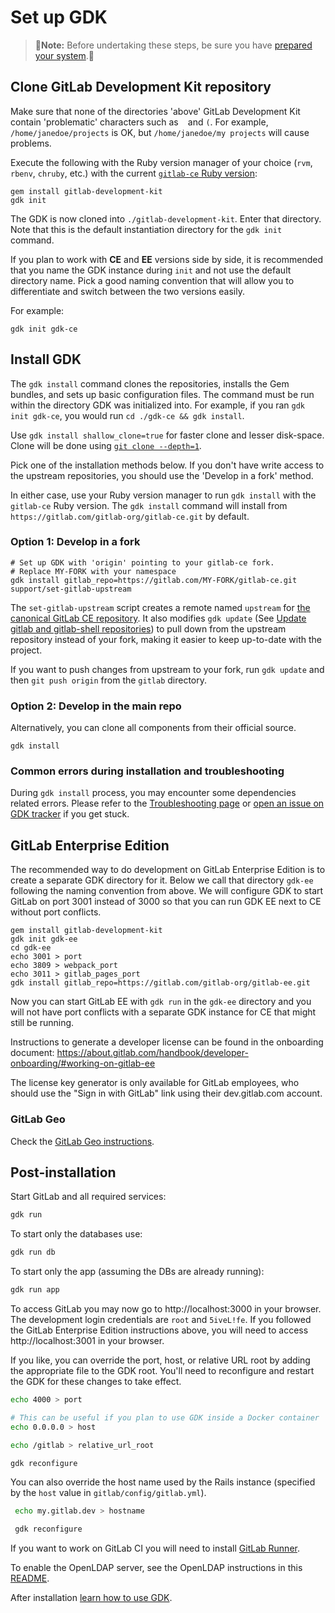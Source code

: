 # Set up GDK

> 🚨**Note:** Before undertaking these steps, be sure you have [prepared your system](./prepare.md).🚨

## Clone GitLab Development Kit repository

Make sure that none of the directories 'above' GitLab Development Kit
contain 'problematic' characters such as ` ` and `(`. For example,
`/home/janedoe/projects` is OK, but `/home/janedoe/my projects` will
cause problems.

Execute the following with the Ruby version manager of your choice (`rvm`, `rbenv`, `chruby`, etc.) with the current [`gitlab-ce` Ruby version](https://gitlab.com/gitlab-org/gitlab-ce/blob/master/.ruby-version):

```
gem install gitlab-development-kit
gdk init
```

The GDK is now cloned into `./gitlab-development-kit`. Enter that directory. Note that this is the default instantiation directory for the `gdk init` command.

If you plan to work with **CE** and **EE** versions side by side, it is recommended that you name the GDK instance during `init` and not use the default directory name. Pick a good naming convention that will allow you to differentiate and switch between the two versions easily.

For example:
```
gdk init gdk-ce
```

## Install GDK

The `gdk install` command clones the repositories, installs the Gem bundles, and sets up basic configuration files. The command must be run within the directory GDK was initialized into. For example, if you ran `gdk init gdk-ce`, you would run `cd ./gdk-ce && gdk install`.

Use `gdk install shallow_clone=true` for faster clone and lesser disk-space. Clone will be done using [`git clone --depth=1`](https://www.git-scm.com/docs/git-clone#Documentation/git-clone.txt---depthltdepthgt).

Pick one of the installation methods below. If you don't have write access to the upstream repositories, you should use the 'Develop in a fork'
method.

In either case, use your Ruby version manager to run `gdk install` with the `gitlab-ce` Ruby version. The `gdk install` command will install from `https://gitlab.com/gitlab-org/gitlab-ce.git` by default.

### Option 1: Develop in a fork

```
# Set up GDK with 'origin' pointing to your gitlab-ce fork.
# Replace MY-FORK with your namespace
gdk install gitlab_repo=https://gitlab.com/MY-FORK/gitlab-ce.git
support/set-gitlab-upstream
```

The `set-gitlab-upstream` script creates a remote named `upstream` for
[the canonical GitLab CE
repository](https://gitlab.com/gitlab-org/gitlab-ce). It also modifies
`gdk update` (See [Update gitlab and gitlab-shell
repositories](./howto/gdk_commands.md#update-gitlab-and-gitlab-shell-repositories))
to pull down from the upstream repository instead of your fork, making it
easier to keep up-to-date with the project.

If you want to push changes from upstream to your fork, run `gdk update` and then `git push origin` from the `gitlab` directory.

### Option 2: Develop in the main repo

Alternatively, you can clone all components from their official source.

```
gdk install
```

### Common errors during installation and troubleshooting

During `gdk install` process, you may encounter some dependencies related errors. Please refer to the [Troubleshooting page](./howto/troubleshooting.md) or [open an issue on GDK tracker](https://gitlab.com/gitlab-org/gitlab-development-kit/issues) if you get stuck.

## GitLab Enterprise Edition

The recommended way to do development on GitLab Enterprise Edition is
to create a separate GDK directory for it. Below we call that
directory `gdk-ee` following the naming convention from above. We will configure GDK to start GitLab on port 3001
instead of 3000 so that you can run GDK EE next to CE without port
conflicts.

```
gem install gitlab-development-kit
gdk init gdk-ee
cd gdk-ee
echo 3001 > port
echo 3809 > webpack_port
echo 3011 > gitlab_pages_port
gdk install gitlab_repo=https://gitlab.com/gitlab-org/gitlab-ee.git
```

Now you can start GitLab EE with `gdk run` in the `gdk-ee` directory and you
will not have port conflicts with a separate GDK instance for CE that
might still be running.

Instructions to generate a developer license can be found in the
onboarding document: https://about.gitlab.com/handbook/developer-onboarding/#working-on-gitlab-ee

The license key generator is only available for GitLab employees, who should use the "Sign in with GitLab" link using their dev.gitlab.com account.

### GitLab Geo

Check the [GitLab Geo instructions](./howto/geo.md).

## Post-installation

Start GitLab and all required services:

```sh
gdk run
```

To start only the databases use:

```sh
gdk run db
```

To start only the app (assuming the DBs are already running):

```sh
gdk run app
```

To access GitLab you may now go to http://localhost:3000 in your browser. The development login credentials are `root` and `5iveL!fe`. If you followed the GitLab Enterprise Edition instructions above, you will need to access http://localhost:3001 in your browser.

If you like, you can override the port, host, or relative URL root by adding the appropriate file to the GDK root. You'll need to reconfigure and restart the GDK for these changes to take effect.

```sh
echo 4000 > port

# This can be useful if you plan to use GDK inside a Docker container
echo 0.0.0.0 > host

echo /gitlab > relative_url_root

gdk reconfigure
```

You can also override the host name used by the Rails instance (specified by the `host` value in `gitlab/config/gitlab.yml`).

```sh
 echo my.gitlab.dev > hostname

 gdk reconfigure
 ```

If you want to work on GitLab CI you will need to install [GitLab Runner](https://gitlab.com/gitlab-org/gitlab-runner).

To enable the OpenLDAP server, see the OpenLDAP instructions in this [README](./howto/ldap.md).

After installation [learn how to use GDK](./howto/README.md).
